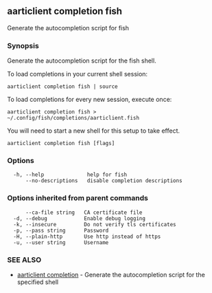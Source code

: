 ## aarticlient completion fish

Generate the autocompletion script for fish

### Synopsis

Generate the autocompletion script for the fish shell.

To load completions in your current shell session:

	aarticlient completion fish | source

To load completions for every new session, execute once:

	aarticlient completion fish > ~/.config/fish/completions/aarticlient.fish

You will need to start a new shell for this setup to take effect.


```
aarticlient completion fish [flags]
```

### Options

```
  -h, --help              help for fish
      --no-descriptions   disable completion descriptions
```

### Options inherited from parent commands

```
      --ca-file string   CA certificate file
  -d, --debug            Enable debug logging
  -k, --insecure         Do not verify tls certificates
  -p, --pass string      Password
  -H, --plain-http       Use http instead of https
  -u, --user string      Username
```

### SEE ALSO

* [aarticlient completion](aarticlient_completion.md)	 - Generate the autocompletion script for the specified shell

